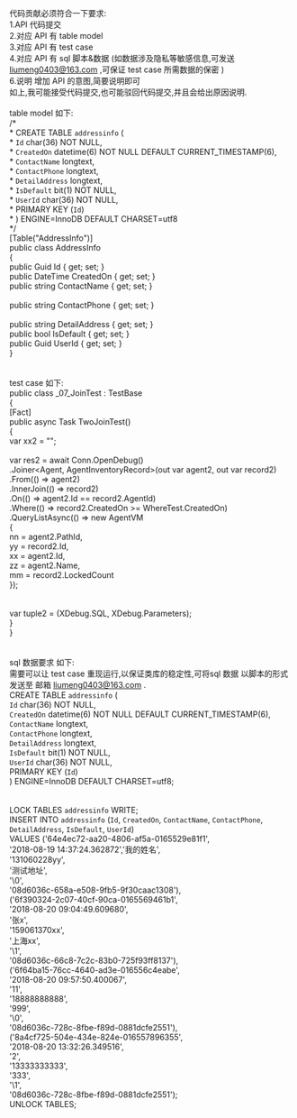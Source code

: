 代码贡献必须符合一下要求:<br/>
1.API 代码提交<br/>
2.对应 API 有 table model<br/>
3.对应 API 有 test case<br/>
4.对应 API 有 sql 脚本&数据 (如数据涉及隐私等敏感信息,可发送 liumeng0403@163.com ,可保证 test case 所需数据的保密 )<br/>
6.说明 增加 API 的意图,简要说明即可<br/>
如上,我可能接受代码提交,也可能驳回代码提交,并且会给出原因说明.<br/>
<br/>
table model 如下:<br/>
    /*<br/>
     * CREATE TABLE `addressinfo` (<br/>
     * `Id` char(36) NOT NULL,<br/>
     * `CreatedOn` datetime(6) NOT NULL DEFAULT CURRENT_TIMESTAMP(6),<br/>
     * `ContactName` longtext,<br/>
     * `ContactPhone` longtext,<br/>
     * `DetailAddress` longtext,<br/>
     * `IsDefault` bit(1) NOT NULL,<br/>
     * `UserId` char(36) NOT NULL,<br/>
     * PRIMARY KEY (`Id`)<br/>
     * ) ENGINE=InnoDB DEFAULT CHARSET=utf8<br/>
     */<br/>
    [Table("AddressInfo")]<br/>
    public class AddressInfo<br/>
    {<br/>
        public Guid Id { get; set; }<br/>
        public DateTime CreatedOn { get; set; }<br/>
        public string ContactName { get; set; }<br/>       
        public string ContactPhone { get; set; }<br/>        
        public string DetailAddress { get; set; }<br/>
        public bool IsDefault { get; set; }<br/>
        public Guid UserId { get; set; }<br/>
    }<br/>
<br/>    
test case 如下:<br/>
    public class _07_JoinTest : TestBase<br/>
    {<br/>
        [Fact]<br/>
        public async Task TwoJoinTest()<br/>
        {<br/>
            var xx2 = "";<br/>
<br/>
            var res2 = await Conn.OpenDebug()<br/>
                .Joiner<Agent, AgentInventoryRecord>(out var agent2, out var record2)<br/>
                .From(() => agent2)<br/>
                .InnerJoin(() => record2)<br/>
                .On(() => agent2.Id == record2.AgentId)<br/>
                .Where(() => record2.CreatedOn >= WhereTest.CreatedOn)<br/>
                .QueryListAsync(() => new AgentVM<br/>
                {<br/>
                    nn = agent2.PathId,<br/>
                    yy = record2.Id,<br/>
                    xx = agent2.Id,<br/>
                    zz = agent2.Name,<br/>
                    mm = record2.LockedCount<br/>
                });<br/>
<br/>                
            var tuple2 = (XDebug.SQL, XDebug.Parameters);<br/>
        }<br/>
    }<br/>
<br/>    
    sql 数据要求 如下:<br/> 
    需要可以让 test case 重现运行,以保证类库的稳定性,可将sql 数据 以脚本的形式 发送至 邮箱 liumeng0403@163.com  .<br/>
    CREATE TABLE `addressinfo` (<br/>
      `Id` char(36) NOT NULL,<br/>
      `CreatedOn` datetime(6) NOT NULL DEFAULT CURRENT_TIMESTAMP(6),<br/>
      `ContactName` longtext,<br/>
      `ContactPhone` longtext,<br/>
      `DetailAddress` longtext,<br/>
      `IsDefault` bit(1) NOT NULL,<br/>
      `UserId` char(36) NOT NULL,<br/>
      PRIMARY KEY (`Id`)<br/>
    ) ENGINE=InnoDB DEFAULT CHARSET=utf8;<br/>
<br/>    
    LOCK TABLES `addressinfo` WRITE;<br/>
    INSERT INTO `addressinfo` (`Id`, `CreatedOn`, `ContactName`, `ContactPhone`, `DetailAddress`, `IsDefault`, `UserId`)<br/> 
    VALUES ('64e4ec72-aa20-4806-af5a-0165529e81f1',<br/>
            '2018-08-19 14:37:24.362872','我的姓名',<br/>
            '131060228yy',<br/>
            '测试地址',<br/>
            '\0',<br/>
            '08d6036c-658a-e508-9fb5-9f30caac1308'),<br/>
           ('6f390324-2c07-40cf-90ca-0165569461b1',<br/>
           '2018-08-20 09:04:49.609680',<br/>
           '张x',<br/>
           '159061370xx',<br/>
           '上海xx',<br/>
           '\1',<br/>
           '08d6036c-66c8-7c2c-83b0-725f93ff8137'),<br/>
           ('6f64ba15-76cc-4640-ad3e-016556c4eabe',<br/>
           '2018-08-20 09:57:50.400067',<br/>
           '11',<br/>
           '18888888888',<br/>
           '999',<br/>
           '\0',<br/>
           '08d6036c-728c-8fbe-f89d-0881dcfe2551'),<br/>
           ('8a4cf725-504e-434e-824e-016557896355',<br/>
           '2018-08-20 13:32:26.349516',<br/>
           '2',<br/>
           '13333333333',<br/>
           '333',<br/>
           '\1',<br/>
           '08d6036c-728c-8fbe-f89d-0881dcfe2551');<br/>
    UNLOCK TABLES;<br/>
    
    

